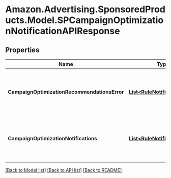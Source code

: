 # Amazon.Advertising.SponsoredProducts.Model.SPCampaignOptimizationNotificationAPIResponse

## Properties

Name | Type | Description | Notes
------------ | ------------- | ------------- | -------------
**CampaignOptimizationRecommendationsError** | [**List&lt;RuleNotificationError&gt;**](RuleNotificationError.md) | List of errors that occured when generating campaign optimization notifications. | [optional] 
**CampaignOptimizationNotifications** | [**List&lt;RuleNotification&gt;**](RuleNotification.md) | List of successful campaign optimization notifications for campaigns. | [optional] 

[[Back to Model list]](../README.md#documentation-for-models) [[Back to API list]](../README.md#documentation-for-api-endpoints) [[Back to README]](../README.md)

